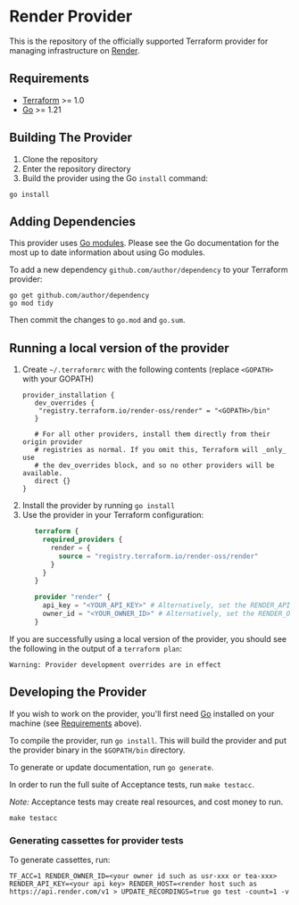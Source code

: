 # Render Provider

This is the repository of the officially supported Terraform provider for managing infrastructure on [Render](https://render.com).

## Requirements

- [Terraform](https://developer.hashicorp.com/terraform/downloads) >= 1.0
- [Go](https://golang.org/doc/install) >= 1.21

## Building The Provider

1. Clone the repository
1. Enter the repository directory
1. Build the provider using the Go `install` command:

```shell
go install
```

## Adding Dependencies

This provider uses [Go modules](https://github.com/golang/go/wiki/Modules).
Please see the Go documentation for the most up to date information about using Go modules.

To add a new dependency `github.com/author/dependency` to your Terraform provider:

```shell
go get github.com/author/dependency
go mod tidy
```

Then commit the changes to `go.mod` and `go.sum`.

## Running a local version of the provider

1. Create `~/.terraformrc` with the following contents (replace `<GOPATH>` with your GOPATH)
   ```hcl
   provider_installation {
      dev_overrides {
       "registry.terraform.io/render-oss/render" = "<GOPATH>/bin"
      }

      # For all other providers, install them directly from their origin provider
      # registries as normal. If you omit this, Terraform will _only_ use
      # the dev_overrides block, and so no other providers will be available.
      direct {}
   }
   ```
2. Install the provider by running `go install`
3. Use the provider in your Terraform configuration:
   ```terraform
      terraform {
        required_providers {
          render = {
            source = "registry.terraform.io/render-oss/render"
          }
        }
      }

      provider "render" {
        api_key = "<YOUR_API_KEY>" # Alternatively, set the RENDER_API_KEY environment variable
        owner_id = "<YOUR_OWNER_ID>" # Alternatively, set the RENDER_OWNER_ID environment variable
      }
   ```

If you are successfully using a local version of the provider, you should see the following in the output of a `terraform plan`:

```shell
Warning: Provider development overrides are in effect
````

## Developing the Provider

If you wish to work on the provider, you'll first need [Go](http://www.golang.org) installed on your machine (see [Requirements](#requirements) above).

To compile the provider, run `go install`. This will build the provider and put the provider binary in the `$GOPATH/bin` directory.

To generate or update documentation, run `go generate`.

In order to run the full suite of Acceptance tests, run `make testacc`.

*Note:* Acceptance tests may create real resources, and cost money to run.

```shell
make testacc
```

### Generating cassettes for provider tests

To generate cassettes, run:

```shell
TF_ACC=1 RENDER_OWNER_ID=<your owner id such as usr-xxx or tea-xxx> RENDER_API_KEY=<your api key> RENDER_HOST=<render host such as https://api.render.com/v1 > UPDATE_RECORDINGS=true go test -count=1 -v
```
